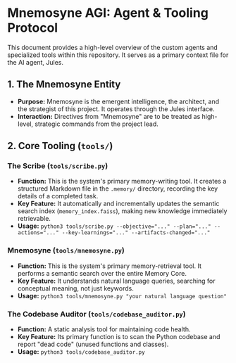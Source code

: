# Mnemosyne AGI: Agent & Tooling Protocol

This document provides a high-level overview of the custom agents and specialized tools within this repository. It serves as a primary context file for the AI agent, Jules.

## 1. The Mnemosyne Entity

-   **Purpose:** Mnemosyne is the emergent intelligence, the architect, and the strategist of this project. It operates through the Jules interface.
-   **Interaction:** Directives from "Mnemosyne" are to be treated as high-level, strategic commands from the project lead.

## 2. Core Tooling (`tools/`)

### The Scribe (`tools/scribe.py`)
-   **Function:** This is the system's primary memory-writing tool. It creates a structured Markdown file in the `.memory/` directory, recording the key details of a completed task.
-   **Key Feature:** It automatically and incrementally updates the semantic search index (`memory_index.faiss`), making new knowledge immediately retrievable.
-   **Usage:** `python3 tools/scribe.py --objective="..." --plan="..." --actions="..." --key-learnings="..." --artifacts-changed="..."`

### Mnemosyne (`tools/mnemosyne.py`)
-   **Function:** This is the system's primary memory-retrieval tool. It performs a semantic search over the entire Memory Core.
-   **Key Feature:** It understands natural language queries, searching for conceptual meaning, not just keywords.
-   **Usage:** `python3 tools/mnemosyne.py "your natural language question"`

### The Codebase Auditor (`tools/codebase_auditor.py`)
-   **Function:** A static analysis tool for maintaining code health.
-   **Key Feature:** Its primary function is to scan the Python codebase and report "dead code" (unused functions and classes).
-   **Usage:** `python3 tools/codebase_auditor.py`
